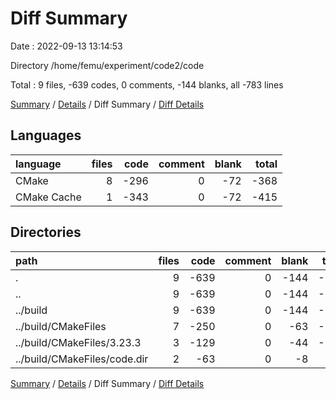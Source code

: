 # Diff Summary

Date : 2022-09-13 13:14:53

Directory /home/femu/experiment/code2/code

Total : 9 files,  -639 codes, 0 comments, -144 blanks, all -783 lines

[Summary](results.md) / [Details](details.md) / Diff Summary / [Diff Details](diff-details.md)

## Languages
| language | files | code | comment | blank | total |
| :--- | ---: | ---: | ---: | ---: | ---: |
| CMake | 8 | -296 | 0 | -72 | -368 |
| CMake Cache | 1 | -343 | 0 | -72 | -415 |

## Directories
| path | files | code | comment | blank | total |
| :--- | ---: | ---: | ---: | ---: | ---: |
| . | 9 | -639 | 0 | -144 | -783 |
| .. | 9 | -639 | 0 | -144 | -783 |
| ../build | 9 | -639 | 0 | -144 | -783 |
| ../build/CMakeFiles | 7 | -250 | 0 | -63 | -313 |
| ../build/CMakeFiles/3.23.3 | 3 | -129 | 0 | -44 | -173 |
| ../build/CMakeFiles/code.dir | 2 | -63 | 0 | -8 | -71 |

[Summary](results.md) / [Details](details.md) / Diff Summary / [Diff Details](diff-details.md)